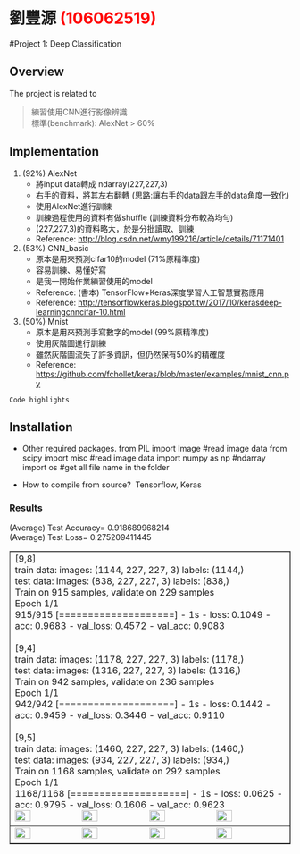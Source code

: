 # 劉豐源 <span style="color:red">(106062519)</span>

#Project 1: Deep Classification

## Overview
The project is related to 
> 練習使用CNN進行影像辨識   <br />
> 標準(benchmark): AlexNet > 60%

## Implementation
1. (92%) AlexNet
	* 將input data轉成 ndarray(227,227,3)
	* 右手的資料，將其左右翻轉 (思路:讓右手的data跟左手的data角度一致化)
	* 使用AlexNet進行訓練
	* 訓練過程使用的資料有做shuffle (訓練資料分布較為均勻)
	* (227,227,3)的資料略大，於是分批讀取、訓練
	* Reference: http://blog.csdn.net/wmy199216/article/details/71171401
2. (53%) CNN_basic
	* 原本是用來預測cifar10的model (71%原精準度)
	* 容易訓練、易懂好寫
	* 是我一開始作業練習使用的model
	* Reference: (書本) TensorFlow+Keras深度學習人工智慧實務應用 
	* Reference: http://tensorflowkeras.blogspot.tw/2017/10/kerasdeep-learningcnncifar-10.html
3. (50%) Mnist
	* 原本是用來預測手寫數字的model (99%原精準度)
	* 使用灰階圖進行訓練
	* 雖然灰階圖流失了許多資訊，但仍然保有50%的精確度
	* Reference: https://github.com/fchollet/keras/blob/master/examples/mnist_cnn.py

```
Code highlights
```

## Installation
* Other required packages.
from PIL import Image #read image data
from scipy import misc #read image data
import numpy as np #ndarray  
import os #get all file name in the folder



* How to compile from source?
  Tensorflow, Keras

### Results

<table border=1>
<tr>
<td>
[9,8]  <br />
train data: images: (1144, 227, 227, 3)  labels: (1144,)   <br />
test  data: images: (838, 227, 227, 3)  labels: (838,)    <br />
Train on 915 samples, validate on 229 samples     <br />
Epoch 1/1       <br />
915/915 [====================] - 1s - loss: 0.1049 - acc: 0.9683 - val_loss: 0.4572 - val_acc: 0.9083 <br />
<br />
[9,4] <br />
train data: images: (1178, 227, 227, 3)  labels: (1178,) <br />
test  data: images: (1316, 227, 227, 3)  labels: (1316,) <br />
Train on 942 samples, validate on 236 samples <br />
Epoch 1/1 <br />
942/942 [====================] - 1s - loss: 0.1442 - acc: 0.9459 - val_loss: 0.3446 - val_acc: 0.9110 <br />
<br />
[9,5]  <br />
train data: images: (1460, 227, 227, 3)  labels: (1460,)  <br />
test  data: images: (934, 227, 227, 3)  labels: (934,)  <br />
Train on 1168 samples, validate on 292 samples  <br />
Epoch 1/1  <br />
1168/1168 [====================] - 1s - loss: 0.0625 - acc: 0.9795 - val_loss: 0.1606 - val_acc: 0.9623 <br />



<img src="placeholder.jpg" width="24%"/>
<img src="placeholder.jpg"  width="24%"/>
<img src="placeholder.jpg" width="24%"/>
<img src="placeholder.jpg" width="24%"/>
</td>
</tr>


(Average) Test Accuracy= 0.918689968214 <br />
(Average) Test Loss= 0.275209411445 <br />

<tr>
<td>
<img src="placeholder.jpg" width="24%"/>
<img src="placeholder.jpg"  width="24%"/>
<img src="placeholder.jpg" width="24%"/>
<img src="placeholder.jpg" width="24%"/>
</td>
</tr>

</table>


